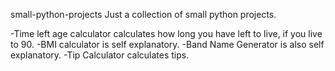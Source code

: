 small-python-projects
Just a collection of small python projects.

-Time left age calculator calculates how long you have left to live, if you live to 90.
-BMI calculator is self explanatory.
-Band Name Generator is also self explanatory.
-Tip Calculator calculates tips.